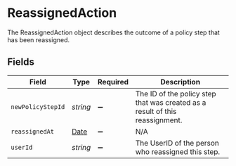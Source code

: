 # ReassignedAction

 The ReassignedAction object describes the outcome of a policy step that has been reassigned.



## Fields

| Field                                                                                         | Type                                                                                          | Required                                                                                      | Description                                                                                   |
| --------------------------------------------------------------------------------------------- | --------------------------------------------------------------------------------------------- | --------------------------------------------------------------------------------------------- | --------------------------------------------------------------------------------------------- |
| `newPolicyStepId`                                                                             | *string*                                                                                      | :heavy_minus_sign:                                                                            |  The ID of the policy step that was created as a result of this reassignment.<br/>            |
| `reassignedAt`                                                                                | [Date](https://developer.mozilla.org/en-US/docs/Web/JavaScript/Reference/Global_Objects/Date) | :heavy_minus_sign:                                                                            | N/A                                                                                           |
| `userId`                                                                                      | *string*                                                                                      | :heavy_minus_sign:                                                                            |  The UserID of the person who reassigned this step.<br/>                                      |
